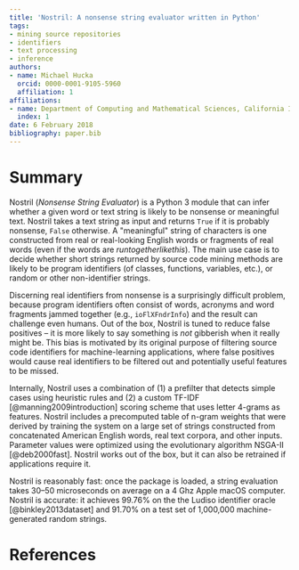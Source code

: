 ```yaml
---
title: 'Nostril: A nonsense string evaluator written in Python'
tags:
- mining source repositories
- identifiers
- text processing
- inference
authors:
- name: Michael Hucka
  orcid: 0000-0001-9105-5960
  affiliation: 1
affiliations:
- name: Department of Computing and Mathematical Sciences, California Institute of Technology, Pasadena, CA 91125, USA
  index: 1
date: 6 February 2018
bibliography: paper.bib
---
```


# Summary

Nostril (_Nonsense String Evaluator_) is a Python 3 module that can infer whether a given word or text string is likely to be nonsense or meaningful text.  Nostril takes a text string as input and returns `True` if it is probably nonsense, `False` otherwise.  A "meaningful" string of characters is one constructed from real or real-looking English words or fragments of real words (even if the words are _runtogetherlikethis_).  The main use case is to decide whether short strings returned by source code mining methods are likely to be program identifiers (of classes, functions, variables, etc.), or random or other non-identifier strings.

Discerning real identifiers from nonsense is a surprisingly difficult problem, because program identifiers often consist of words, acronyms and word fragments jammed together (e.g., `ioFlXFndrInfo`) and the result can challenge even humans.  Out of the box, Nostril is tuned to reduce false positives &ndash; it is more likely to say something is _not_ gibberish when it really might be.  This bias is motivated by its original purpose of filtering source code identifiers for machine-learning applications, where false positives would cause real identifiers to be filtered out and potentially useful features to be missed.

Internally, Nostril uses a combination of (1) a prefilter that detects simple cases using heuristic rules and (2) a custom TF-IDF  [@manning2009introduction] scoring scheme that uses letter 4-grams as features.  Nostril includes a precomputed table of n-gram weights that were derived by training the system on a large set of strings constructed from concatenated American English words, real text corpora, and other inputs.  Parameter values were optimized using the evolutionary algorithm NSGA-II [@deb2000fast].  Nostril works out of the box, but it can also be retrained if applications require it.

Nostril is reasonably fast: once the package is loaded,  a string evaluation takes 30&ndash;50 microseconds on average on a 4 Ghz Apple macOS computer.  Nostril is accurate: it achieves 99.76% on the the Ludiso identifier oracle [@binkley2013dataset] and 91.70% on a test set of 1,000,000 machine-generated random strings.


# References
